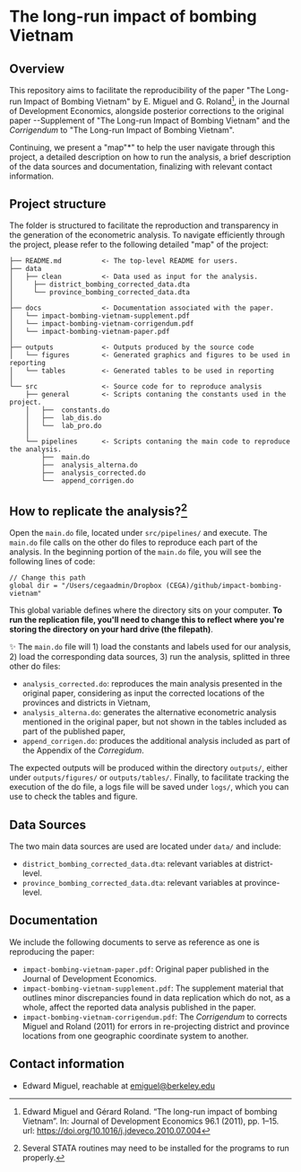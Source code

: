 # The long-run impact of bombing Vietnam

## Overview

<p align="justify">

This repository aims to facilitate the reproducibility of the paper "The Long-run Impact of Bombing Vietnam" by E. Miguel and G. Roland[^1], in the Journal of Development Economics, alongside posterior corrections to the original paper --Supplement of "The Long-run Impact of Bombing Vietnam" and the *Corrigendum* to "The Long-run Impact of Bombing Vietnam". 

Continuing, we present a "map"*" to help the user navigate through this project, a detailed description on how to run the analysis, a brief description of the data sources and documentation, finalizing with relevant contact information.

## Project structure

The folder is structured to facilitate the reproduction and transparency in the generation of the econometric analysis. To navigate efficiently through the project, please refer to the following detailed "map" of the project:

```
├── README.md          <- The top-level README for users.
├── data
│   ├── clean          <- Data used as input for the analysis.
│     ├── district_bombing_corrected_data.dta
│     └── province_bombing_corrected_data.dta
│
├── docs               <- Documentation associated with the paper.
│   └── impact-bombing-vietnam-supplement.pdf   
│   └── impact-bombing-vietnam-corrigendum.pdf   
│   └── impact-bombing-vietnam-paper.pdf    
│
├── outputs            <- Outputs produced by the source code
│   └── figures        <- Generated graphics and figures to be used in reporting
│   └── tables         <- Generated tables to be used in reporting
│
└── src                <- Source code for to reproduce analysis
    ├── general        <- Scripts contaning the constants used in the project. 
    │   ├──  constants.do
    │   ├──  lab_dis.do
    │   └──  lab_pro.do
    │
    └── pipelines      <- Scripts contaning the main code to reproduce the analysis.
        ├──  main.do
        ├──  analysis_alterna.do
        ├──  analysis_corrected.do
        └──  append_corrigen.do 

```

## How to replicate the analysis?[^2]  

Open the `main.do` file, located under `src/pipelines/` and execute. The `main.do` file calls on the other do files to reproduce each part of the analysis. In the beginning portion of the `main.do` file, you will see the following lines of code:

```{do}
// Change this path
global dir = "/Users/cegaadmin/Dropbox (CEGA)/github/impact-bombing-vietnam"
```

This global variable defines where the directory sits on your computer. **To run the replication file, you'll need to change this to reflect where you're storing the directory on your hard drive (the filepath)**. 

:sparkles: The `main.do` file will 1) load the constants and labels used for our analysis, 2) load the corresponding data sources, 3) run the analysis, splitted in three other do files:

+ `analysis_corrected.do`: reproduces the main analysis presented in the original paper, considering as input the corrected locations of the provinces and districts in Vietnam, 
+ `analysis_alterna.do`: generates the alternative econometric analysis mentioned in the original paper, but not shown in the tables included as part of the published paper,
+ `append_corrigen.do`: produces the additional analysis included as part of the Appendix of the *Corregidum*.

The expected outputs will be produced within the directory `outputs/`, either under `outputs/figures/` or `outputs/tables/`. Finally, to facilitate tracking the execution of the do file, a logs file will be saved under `logs/`, which you can use to check the tables and figure. 

## Data Sources

The two main data sources are used are located under `data/` and include:

+ `district_bombing_corrected_data.dta`: relevant variables at district-level.
+ `province_bombing_corrected_data.dta`: relevant variables at province-level.

## Documentation

We include the following documents to serve as reference as one is reproducing the paper:

+ `impact-bombing-vietnam-paper.pdf`: Original paper published in the Journal of Development Economics.
+ `impact-bombing-vietnam-supplement.pdf`: The supplement material that outlines minor discrepancies found in data replication which do not, as a whole, affect the reported data analysis published in the paper.
+ `impact-bombing-vietnam-corrigendum.pdf`: The *Corrigendum* to corrects Miguel and Roland (2011) for errors in re-projecting district and
province locations from one geographic coordinate system to another. 


## Contact information

+ Edward Miguel, reachable at emiguel@berkeley.edu


[^1]: Edward Miguel and Gérard Roland. “The long-run impact of bombing Vietnam”. In: Journal of Development Economics 96.1 (2011), pp. 1–15. url:  https://doi.org/10.1016/j.jdeveco.2010.07.004

[^2]: Several STATA routines may need to be installed for the programs to run properly. 

</p>